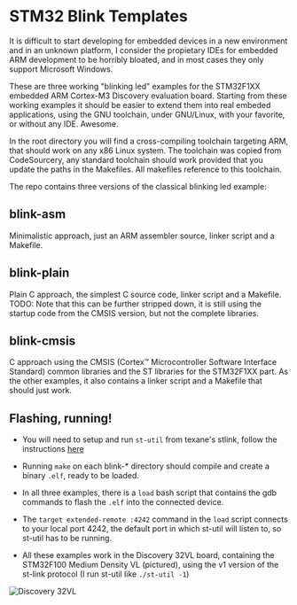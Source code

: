 STM32 Blink Templates
=====================

It is difficult to start developing for embedded devices in a new environment and in an unknown platform, I consider the propietary IDEs for embedded ARM development to be horribly bloated, and in most cases they only support Microsoft Windows.

These are three working "blinking led" examples for the STM32F1XX embedded ARM Cortex-M3 Discovery evaluation board. Starting from these working examples it should be easier to extend them into real embeded applications, using the GNU toolchain, under GNU/Linux, with your favorite, or without any IDE. Awesome.

In the root directory you will find a cross-compiling toolchain targeting ARM, that should work on any x86 Linux system. The toolchain was copied from CodeSourcery, any standard toolchain should work provided that you update the paths in the Makefiles. All makefiles reference to this toolchain.

The repo contains three versions of the classical blinking led example:

## blink-asm
Minimalistic approach, just an ARM assembler source, linker script and a Makefile.

## blink-plain
Plain C approach, the simplest C source code, linker script and a Makefile. 
TODO: Note that this can be further stripped down, it is still using the startup code from the CMSIS version, but not the complete libraries.

## blink-cmsis
C approach using the CMSIS (Cortex™ Microcontroller Software Interface Standard) common libraries and the ST libraries for the STM32F1XX part. As the other examples, it also contains a linker script and a Makefile that should just work.

## Flashing, running!
* You will need to setup and run `st-util` from texane's stlink, follow the instructions [here](https://github.com/texane/stlink)
* Running `make` on each blink-* directory should compile and create a binary `.elf`, ready to be loaded.
* In all three examples, there is a `load` bash script that contains the gdb commands to flash the `.elf` into the connected device.
* The `target extended-remote :4242` command in the `load` script connects to your local port 4242, the default port in which st-util will listen to, so st-util has to be running.

* All these examples work in the Discovery 32VL board, containing the STM32F100 Medium Density VL (pictured), using the v1 version of the st-link protocol (I run st-util like `./st-util -1`)

![Discovery 32VL](http://blog.istepaniuk.com/wp-content/uploads/discovery.jpg)
